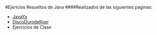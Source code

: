 #Ejericios Resueltos de Java
####Realizados de las siguientes paginas:
- [JavaYa](http://www.javaya.com.ar/)
- [DiscoDurodeRoer](http://www.discoduroderoer.es/ejercicios-propuestos-y-resueltos-de-ficheros-en-java/)
- Ejercicios de Clase
